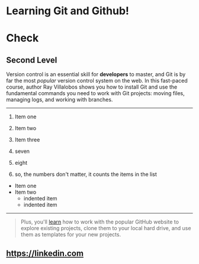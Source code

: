 # Learning Git and Github!

Check
=====

Second Level
------------

Version control is an essential skill for **developers** to master, and Git is by far the most _popular_ version control system on the web. In this fast-paced course, author Ray Villalobos shows you how to install Git and use the fundamental commands you need to work with Git projects: moving files, managing logs, and working with branches.

---
1. Item one
2. Item two
3. Item three

7. seven
8. eight
9. so, the numbers don't matter, it counts the items in the list

* Item one
* Item two
  - indented item
  - indented item

***

> Plus, you'll [learn](https://linkedin.com) how to work with the popular GitHub website to explore existing projects, clone them to your local hard drive, and use them as templates for your new projects.

https://linkedin.com
---
